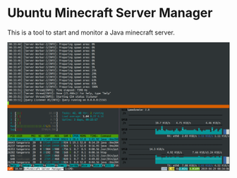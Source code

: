 # Ubuntu Minecraft Server Manager

This is a tool to start and monitor a Java minecraft server. 

![Minecraft Manager Screenshot](Media_files/Scr1.png?raw=true "Executing the Script")

